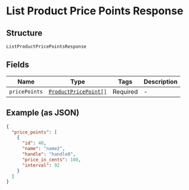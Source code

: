 
# List Product Price Points Response

## Structure

`ListProductPricePointsResponse`

## Fields

| Name | Type | Tags | Description |
|  --- | --- | --- | --- |
| `pricePoints` | [`ProductPricePoint[]`](../../doc/models/product-price-point.md) | Required | - |

## Example (as JSON)

```json
{
  "price_points": [
    {
      "id": 40,
      "name": "name2",
      "handle": "handle8",
      "price_in_cents": 108,
      "interval": 92
    }
  ]
}
```

